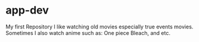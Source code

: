 # app-dev
My first Repository
I like watching old movies especially true events movies.
Sometimes I also watch anime such as: One piece Bleach, and etc.
